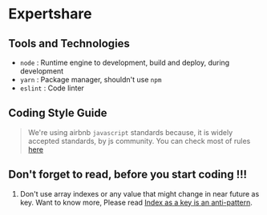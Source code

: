 # Expertshare

## Tools and Technologies

- `node` : Runtime engine to development, build and deploy, during development
- `yarn` : Package manager, shouldn't use `npm`
- `eslint` : Code linter

## Coding Style Guide

> We're using airbnb `javascript` standards because, it is widely accepted standards, by js community. You can check most of rules [here](https://github.com/airbnb/javascript)

## Don't forget to read, before you start coding !!!
1. Don't use array indexes or any value that might change in near future as key. Want to know more, Please read [Index as a key is an anti-pattern](https://medium.com/@robinpokorny/index-as-a-key-is-an-anti-pattern-e0349aece318).
